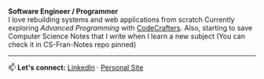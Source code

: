 **Software Engineer / Programmer**  
I love rebuilding systems and web applications from scratch
Currently exploring *Advanced Programming* with [CodeCrafters](https://codecrafters.io).
Also, starting to save Computer Science Notes that I write when I learn a new subject (You can check it in CS-Fran-Notes repo pinned)

---

📫 **Let's connect:** [LinkedIn](https://www.linkedin.com/in/francisco-mateo-beron/) · [Personal Site](franciscoberon.com)

